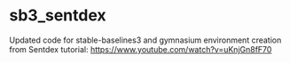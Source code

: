 # sb3_sentdex
Updated code for stable-baselines3 and gymnasium environment creation from Sentdex tutorial:
https://www.youtube.com/watch?v=uKnjGn8fF70
